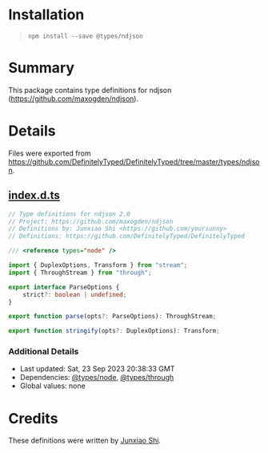 # Installation
> `npm install --save @types/ndjson`

# Summary
This package contains type definitions for ndjson (https://github.com/maxogden/ndjson).

# Details
Files were exported from https://github.com/DefinitelyTyped/DefinitelyTyped/tree/master/types/ndjson.
## [index.d.ts](https://github.com/DefinitelyTyped/DefinitelyTyped/tree/master/types/ndjson/index.d.ts)
````ts
// Type definitions for ndjson 2.0
// Project: https://github.com/maxogden/ndjson
// Definitions by: Junxiao Shi <https://github.com/yoursunny>
// Definitions: https://github.com/DefinitelyTyped/DefinitelyTyped

/// <reference types="node" />

import { DuplexOptions, Transform } from "stream";
import { ThroughStream } from "through";

export interface ParseOptions {
    strict?: boolean | undefined;
}

export function parse(opts?: ParseOptions): ThroughStream;

export function stringify(opts?: DuplexOptions): Transform;

````

### Additional Details
 * Last updated: Sat, 23 Sep 2023 20:38:33 GMT
 * Dependencies: [@types/node](https://npmjs.com/package/@types/node), [@types/through](https://npmjs.com/package/@types/through)
 * Global values: none

# Credits
These definitions were written by [Junxiao Shi](https://github.com/yoursunny).
